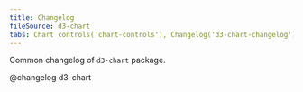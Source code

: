 ```yaml
---
title: Changelog
fileSource: d3-chart
tabs: Chart controls('chart-controls'), Changelog('d3-chart-changelog')
---
```


Common changelog of `d3-chart` package.

@changelog d3-chart
